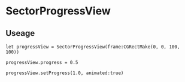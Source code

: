 # SectorProgressView

## Useage

```
let progressView = SectorProgressView(frame:CGRectMake(0, 0, 100, 100))

progressView.progress = 0.5

progressView.setProgress(1.0, animated:true)
```